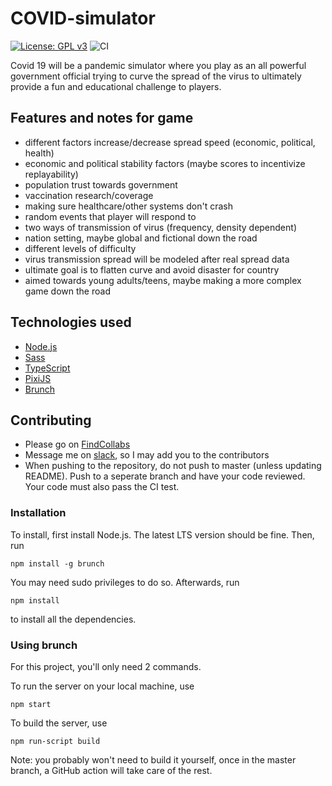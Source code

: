 # COVID-simulator
[![License: GPL v3](https://img.shields.io/badge/License-GPLv3-blue.svg)](/LICENSE)
![CI](https://github.com/giancarlopernudisegura/COVID-simulator/workflows/CI/badge.svg)

Covid 19 will be a pandemic simulator where you play as an all powerful
government official trying to curve the spread of the virus to ultimately
provide a fun and educational challenge to players.

## Features and notes for game
- different factors increase/decrease spread speed (economic, political, health) 
- economic and political stability factors (maybe scores to incentivize replayability)
- population trust towards government
- vaccination research/coverage
- making sure healthcare/other systems don't crash
- random events that player will respond to
- two ways of transmission of virus (frequency, density dependent)
- nation setting, maybe global and fictional down the road
- different levels of difficulty
- virus transmission spread will be modeled after real spread data
- ultimate goal is to flatten curve and avoid disaster for country 
- aimed towards young adults/teens, maybe making a more complex game down the road

## Technologies used
- [Node.js](https://nodejs.org/en/)
- [Sass](https://sass-lang.com/)
- [TypeScript](https://www.typescriptlang.org/)
- [PixiJS](https://www.pixijs.com/)
- [Brunch](https://brunch.io/)

## Contributing
- Please go on [FindCollabs](https://findcollabs.com/project/covid-simulator-2019-mgdsEVPU77Nb7IWb8g7Z)
- Message me on [slack](https://codevid-19.slack.com), so I may add you to the contributors
- When pushing to the repository, do not push to master (unless updating README).
Push to a seperate branch and have your code reviewed. Your code must also pass the CI test.

### Installation
To install, first install Node.js. The latest LTS version should be fine. Then,
run 
```console
npm install -g brunch
```

You may need sudo privileges to do so. Afterwards, run
```console
npm install
```
to install all the dependencies.

### Using brunch
For this project, you'll only need 2 commands.

To run the server on your local machine, use
```console
npm start
```

To build the server, use
```console
npm run-script build
```

Note: you probably won't need to build it yourself, once in the master branch, a GitHub action will take care of the rest.
